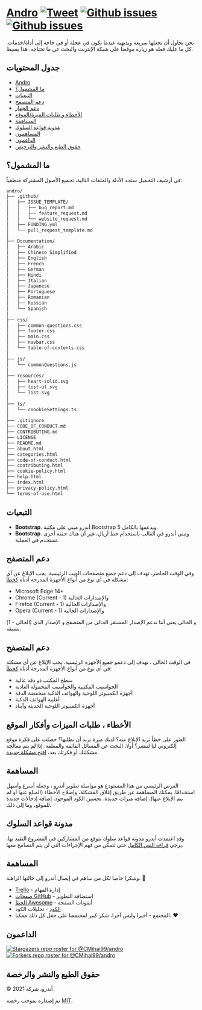 # <a href="https://cmihai99.github.io/andro" target="_blank" id="andro">Andro</a> [![Tweet](https://img.shields.io/twitter/url/http/shields.io.svg?style=social)](https://twitter.com/intent/tweet?text=Find%20over%20100%20new%20and%20exciting%20websites%20at&url=http://cmihai99.github.io/andro&via=androteamfaq&hashtags=andro,webdevelopment,website,websitefinder,developers) [![Github issues](https://img.shields.io/github/issues/CMihai99/andro)](https://github.com/CMihai99/andro/issues) [![Github issues](https://img.shields.io/github/issues-closed/CMihai99/andro)](https://github.com/CMihai99/andro/issues?q=is%3Aissue+is%3Aclosed)

نحن نحاول أن نجعلها سريعة وبديهية عندما تكون في عجلة أو في حاجة إلى أداة/خدمات. كل ما عليك فعله هو زيارة موقعنا على شبكة الإنترنت والبحث عن ما تحتاجه. هذا بسيط.

## جدول المحتويات

- [Andro](#andro)
- [ما المشمول؟](#whats-included)
- [التبعيات](#dependencies)
- [دعم المتصفح](#browser-support)
- [دعم الجهاز](#device-support)
- [الأخطاء و طلبات الميزة/الموقع](#bugs-and-requests)
- [المساهمة](#contributing)
- [مدونة قواعد السلوك](#code-of-conduct)
- [المساهمون](#contributors)
- [الداعمون](#supporters)
- [حقوق الطبع والنشر والترخيص](#copyright-and-license)

<a id="whats-included"><h2>ما المشمول؟</h2></a>

في أرشيف التحميل ستجد الأدلة والملفات التالية، تجميع الأصول المشتركة منطقياً:

```sh
andro/
├── .github/
│   ├── ISSUE_TEMPLATE/
│   │   ├── bug_report.md
│   │   ├── feature_request.md
│   │   └── website_request.md
│   ├── FUNDING.yml
│   └── pull_request_template.md
│
├── Documentation/
│   ├── Arabic
│   ├── Chinese Simplified
│   ├── English
│   ├── French
│   ├── German
│   ├── Hindi
│   ├── Italian
│   ├── Japanese
│   ├── Portuguese
│   ├── Romanian
│   ├── Russian
│   └── Spanish
│
├── css/
│   ├── common-questions.css
│   ├── footer.css
│   ├── main.css
│   ├── navbar.css
│   └── table-of-contents.css
│
├── js/
│   └── commonQuestions.js
│
├── resources/
│   ├── heart-solid.svg
│   ├── list-ul.svg
│   └── list.svg
│
├── ts/
│   └── coookieSettings.ts
│
├── .gitignore
├── CODE_OF_CONDUCT.md
├── CONTRIBUTING.md
├── LICENSE
├── README.md
├── about.html
├── categories.html
├── code-of-conduct.html
├── contributing.html
├── cookie-policy.html
├── help.html
├── index.html
├── privacy-policy.html
└── terms-of-use.html
```

<a id="dependencies"><h2>التبعيات</h2></a>

- **Bootstrap**. أندرو مبني على مكتبة Bootstrap 5 ويدعمها بالكامل.
- **Bootstrap**. وتبنى أندرو في الغالب باستخدام خط أريال، غير أن هناك حفنة أخرى تستخدم في العملية.

<a id="browser-support"><h2>دعم المتصفح</h2></a>

وفي الوقت الحاضر، نهدف إلى دعم جميع متصفحات الويب الرئيسية. يجب الإبلاغ عن أي مشكلة في أي نوع من أنواع الأجهزة المدرجة أدناه <a href="https://github.com/CMihai99/andro/issues/new?assignees=&labels=bug&template=bug_report.md&title=%5BBug%5D" target="_blank">كخطأ</a>:

- Microsoft Edge 14+
- Chrome (Current - 1) والإصدارات الحالية
- Firefox (Current - 1) والإصدارات الحالية
- Opera (Current - 1) والإصدارات الحالية

(الحالي - 1) و الحالي يعني أننا ندعم الإصدار المستقر الحالي من المتصفح و الإصدار الذي يسبقه.

<a id="device-support"><h2>دعم المتصفح</h2></a>

في الوقت الحالي ، نهدف إلى دعمو جميع الأجهزة الرئيسية. يجب الإبلاغ عن أي مشكلة في أي نوع من أنواع الأجهزة المدرجة أدناه <a href="https://github.com/CMihai99/andro/issues/new?assignees=&labels=bug&template=bug_report.md&title=%5BBug%5D" target="_blank">كخطأ</a>:

- سطح المكتب ذو دقة عالية
- الحواسيب المكتبية والحواسيب المحمولة العادية
- أجهزة الكمبيوتر اللوحية والهواتف الذكية منخفضة الدقة
- أغلبية الهواتف الذكية
- أجهزة الكمبيوتر اللوحية الحديثة وآيباد

<a id="bugs-and-requests"><h2>الأخطاء ، طلبات الميزات وأفكار الموقع</h2></a>

العثور على خطأ تريد الإبلاغ عنه؟ لديك ميزة تريد أن تطلبها؟ حصلت على فكرة موقع إلكتروني لنا لننشر؟ أولا، البحث عن المسائل القائمة والمغلقة. إذا لم يتم معالجة مشكلتك أو فكرتك بعد، [افتح مشكلة جديدة](https://github.com/CMihai99/andro/issues/new/choose).

<a id="contributing"><h2>المساهمة</h2></a>

الغرض الرئيسي من هذا المستودع هو مواصلة تطوير أندرو ، وجعله أسرع وأسهل استخدامًا. يمكنك المساهمة عن طريق إغلاق المشكلة، وإصلاح الأخطاء (المبلغ عنها أو لم يتم الإبلاغ عنها)، إضافة ميزات جديدة، تحسين الكود الموجود، إضافة إدخالات جديدة للموقع، وما إلى ذلك.

<a id="code-of-conduct"><h2>مدونة قواعد السلوك</h2></a>

وقد اعتمدت أندرو مدونة قواعد سلوك نتوقع من المشاركين في المشروع التقيد بها. يرجى [قراءة النص الكامل](https://cmihai99.github.io/andro/code-of-conduct.html) حتى تتمكن من فهم الإجراءات التي لن يتم التسامح معها.

<a id="contributors"><h2>المساهمة</h2></a>

وشكرا خاصا لكل من ساهم في إيصال أندرو إلى حالتها الراهنة. 👏

- [Trello](https://www.trello.com/) - إدارة المهام
- [صفحات GitHub](https://pages.github.com/) - استضافة التطوير
- [الخط Awesome](https://www.fontawesome.com/) - أيقونات الصفحة
- [الكود](https://www.codacy.com/) - تحليلات الكود
- المجتمع - أخيرا وليس آخرا، شكر كبير لمجتمعنا على جعل كل ذلك ممكنا. ♥

<a id="supporters"><h2>الداعمون</h2></a>

[![Stargazers repo roster for @CMihai99/andro](format@@0https://reporoster.com/stars/CMihai99/andro)](https://github.com/CMihai99/andro/stargazers) [![Forkers repo roster for @CMihai99/andro](https://reporoster.com/forks/CMihai99/andro)](https://github.com/CMihai99/andro/network/members)

<a id="copyright-and-license"><h2>حقوق الطبع والنشر والرخصة</h2></a>

© أندرو، شركة 2021

تم إصداره بموجب رخصة [MIT](LICENSE).
